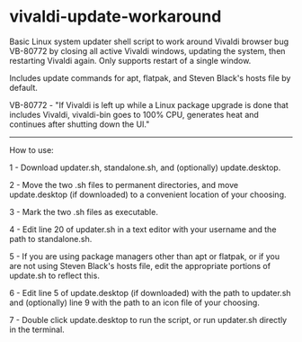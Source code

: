 # vivaldi-update-workaround
Basic Linux system updater shell script to work around Vivaldi browser bug VB-80772 by closing all active Vivaldi windows, updating the system, then restarting Vivaldi again. Only supports restart of a single window.

Includes update commands for apt, flatpak, and Steven Black's hosts file by default.

VB-80772 - "If Vivaldi is left up while a Linux package upgrade is done that includes Vivaldi, vivaldi-bin goes to 100% CPU, generates heat and continues after shutting down the UI."

-----

How to use:

1 - Download updater.sh, standalone.sh, and (optionally) update.desktop.

2 - Move the two .sh files to permanent directories, and move update.desktop (if downloaded) to a convenient location of your choosing.

3 - Mark the two .sh files as executable.

4 - Edit line 20 of updater.sh in a text editor with your username and the path to standalone.sh.

5 - If you are using package managers other than apt or flatpak, or if you are not using Steven Black's hosts file, edit the appropriate portions of update.sh to reflect this.

6 - Edit line 5 of update.desktop (if downloaded) with the path to updater.sh and (optionally) line 9 with the path to an icon file of your choosing.

7 - Double click update.desktop to run the script, or run updater.sh directly in the terminal.
